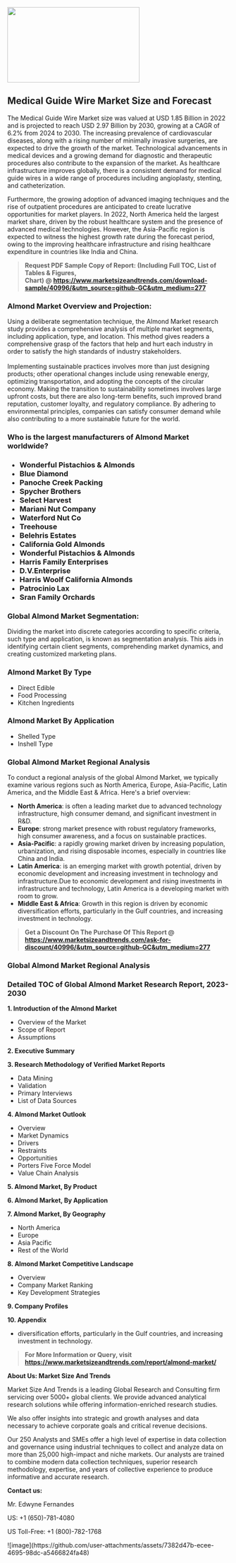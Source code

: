 <p><img class="alignnone size-medium wp-image-20088" src="https://ffe5etoiles.com/wp-content/uploads/2024/12/MST1-300x171.png" alt="" width="300" height="171" /></p><h2>Medical Guide Wire Market Size and Forecast</h2><p>The Medical Guide Wire Market size was valued at USD 1.85 Billion in 2022 and is projected to reach USD 2.97 Billion by 2030, growing at a CAGR of 6.2% from 2024 to 2030. The increasing prevalence of cardiovascular diseases, along with a rising number of minimally invasive surgeries, are expected to drive the growth of the market. Technological advancements in medical devices and a growing demand for diagnostic and therapeutic procedures also contribute to the expansion of the market. As healthcare infrastructure improves globally, there is a consistent demand for medical guide wires in a wide range of procedures including angioplasty, stenting, and catheterization.</p><p>Furthermore, the growing adoption of advanced imaging techniques and the rise of outpatient procedures are anticipated to create lucrative opportunities for market players. In 2022, North America held the largest market share, driven by the robust healthcare system and the presence of advanced medical technologies. However, the Asia-Pacific region is expected to witness the highest growth rate during the forecast period, owing to the improving healthcare infrastructure and rising healthcare expenditure in countries like India and China.</p></p><blockquote id="" class=""><strong>Request PDF Sample Copy of Report: (Including Full TOC, List of Tables &amp; Figures, Chart)&nbsp;@&nbsp;<strong><a href="https://www.marketsizeandtrends.com/download-sample/40996/&utm_source=github-GC&utm_medium=277" target="_blank">https://www.marketsizeandtrends.com/download-sample/40996/&utm_source=github-GC&utm_medium=277</a></strong></strong></blockquote><h3 id="" class="">Almond Market&nbsp;Overview and Projection:</h3><p id="" class="">Using a deliberate segmentation technique, the Almond Market research study provides a comprehensive analysis of multiple market segments, including application, type, and location. This method gives readers a comprehensive grasp of the factors that help and hurt each industry in order to satisfy the high standards of industry stakeholders. <br /> <br />Implementing sustainable practices involves more than just designing products; other operational changes include using renewable energy, optimizing transportation, and adopting the concepts of the circular economy. Making the transition to sustainability sometimes involves large upfront costs, but there are also long-term benefits, such improved brand reputation, customer loyalty, and regulatory compliance. By adhering to environmental principles, companies can satisfy consumer demand while also contributing to a more sustainable future for the world.</p><h3 id="" class="">Who is the largest manufacturers of&nbsp;Almond Market worldwide?</h3><h3 class=""><p><ul><li>Wonderful Pistachios & Almonds </li><li> Blue Diamond </li><li> Panoche Creek Packing </li><li> Spycher Brothers </li><li> Select Harvest </li><li> Mariani Nut Company </li><li> Waterford Nut Co </li><li> Treehouse </li><li> Belehris Estates </li><li> California Gold Almonds </li><li> Wonderful Pistachios & Almonds </li><li> Harris Family Enterprises </li><li> D.V.Enterprise </li><li> Harris Woolf California Almonds </li><li> Patrocinio Lax </li><li> Sran Family Orchards</li></ul></p></h3><h3 id="" class="">Global&nbsp;Almond Market Segmentation:</h3><p id="" class="">Dividing the market into discrete categories according to specific criteria, such type and application, is known as segmentation analysis. This aids in identifying certain client segments, comprehending market dynamics, and creating customized marketing plans.</p><h3 id="" class="">Almond Market&nbsp;By Type</h3><p><p><ul><li>Direct Edible </li><li> Food Processing </li><li> Kitchen Ingredients</p></li></ul></p></p><h3 id="" class="">Almond Market&nbsp;By Application</h3><p class=""><p><ul><li>Shelled Type </li><li> Inshell Type</li></ul></p></p><h3 id="" class="">Global Almond Market Regional Analysis</h3><p id="" class="">To conduct a regional analysis of the global Almond Market, we typically examine various regions such as North America, Europe, Asia-Pacific, Latin America, and the Middle East &amp; Africa. Here's a brief overview:</p><ul><li><strong>North America</strong>: is often a leading market due to advanced technology infrastructure, high consumer demand, and significant investment in R&amp;D.</li><li><strong>Europe</strong>: strong market presence with robust regulatory frameworks, high consumer awareness, and a focus on sustainable practices.</li><li><strong>Asia-Pacific</strong>: a rapidly growing market driven by increasing population, urbanization, and rising disposable incomes, especially in countries like China and India.</li><li><strong>Latin America</strong>: is an emerging market with growth potential, driven by economic development and increasing investment in technology and infrastructure.Due to economic development and rising investments in infrastructure and technology, Latin America is a developing market with room to grow.</li><li><strong>Middle East &amp; Africa</strong>: Growth in this region is driven by economic diversification efforts, particularly in the Gulf countries, and increasing investment in technology.</li></ul><blockquote id="" class=""><strong>Get a Discount On The Purchase Of This Report @ <strong><a href="https://www.marketsizeandtrends.com/ask-for-discount/40996/&utm_source=github-GC&utm_medium=277" target="_blank">https://www.marketsizeandtrends.com/ask-for-discount/40996/&utm_source=github-GC&utm_medium=277</a></strong></strong></blockquote><h3 id="" class="">Global Almond Market Regional Analysis</h3><h3 id="" class="">Detailed TOC of Global Almond Market Research Report, 2023-2030</h3><p id="" class=""><strong>1. Introduction of the Almond Market</strong></p><ul><li>Overview of the Market</li><li>Scope of Report</li><li>Assumptions</li></ul><p id="" class=""><strong>2. Executive Summary</strong></p><p id="" class=""><strong>3. Research Methodology of Verified Market Reports</strong></p><ul><li>Data Mining</li><li>Validation</li><li>Primary Interviews</li><li>List of Data Sources</li></ul><p id="" class=""><strong>4. Almond Market Outlook</strong></p><ul><li>Overview</li><li>Market Dynamics</li><li>Drivers</li><li>Restraints</li><li>Opportunities</li><li>Porters Five Force Model</li><li>Value Chain Analysis</li></ul><p id="" class=""><strong>5. Almond Market, By Product</strong></p><p id="" class=""><strong>6. Almond Market, By Application</strong></p><p id="" class=""><strong>7. Almond Market, By Geography</strong></p><ul><li>North America</li><li>Europe</li><li>Asia Pacific</li><li>Rest of the World</li></ul><p id="" class=""><strong>8. Almond Market Competitive Landscape</strong></p><ul><li>Overview</li><li>Company Market Ranking</li><li>Key Development Strategies</li></ul><p id="" class=""><strong>9. Company Profiles</strong></p><p id="" class=""><strong>10. Appendix</strong></p><ul><li>diversification efforts, particularly in the Gulf countries, and increasing investment in technology.</li></ul><blockquote id="" class=""><strong>For More Information or Query, visit <strong><strong><a href="https://www.marketsizeandtrends.com/report/almond-market/" target="_blank">https://www.marketsizeandtrends.com/report/almond-market/</a></strong></strong></strong></blockquote><p id="" class=""><strong>About Us: Market Size And Trends</strong></p><p id="" class="">Market Size And Trends is a leading Global Research and Consulting firm servicing over 5000+ global clients. We provide advanced analytical research solutions while offering information-enriched research studies.</p><p id="" class="">We also offer insights into strategic and growth analyses and data necessary to achieve corporate goals and critical revenue decisions.</p><p id="" class="">Our 250 Analysts and SMEs offer a high level of expertise in data collection and governance using industrial techniques to collect and analyze data on more than 25,000 high-impact and niche markets. Our analysts are trained to combine modern data collection techniques, superior research methodology, expertise, and years of collective experience to produce informative and accurate research.</p><p id="" class=""><strong>Contact us:</strong></p><p id="" class="">Mr. Edwyne Fernandes</p><p id="" class="">US: +1 (650)-781-4080</p><p id="" class="">US Toll-Free: +1 (800)-782-1768</p>
![image](https://github.com/user-attachments/assets/7382d47b-ecee-4695-98dc-a5466824fa48)
